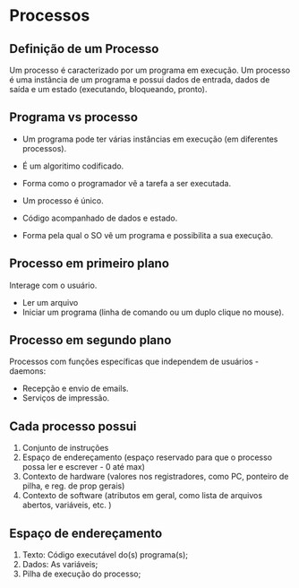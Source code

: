 # Processos

## Definição de um Processo

Um processo é caracterizado por um programa em execução. Um processo é uma instância de um programa e possui dados de entrada,  dados de saída e um estado (executando, bloqueando, pronto).

## Programa vs processo

 - Um programa pode ter várias instâncias em execução (em diferentes processos).
 - É um algoritimo codificado.
 - Forma como o programador vê a tarefa a ser executada.

 - Um processo é único.
 - Código acompanhado de dados e estado.
 - Forma pela qual o SO vê um programa e possibilita a sua execução.

## Processo em primeiro plano

Interage com o usuário.

 - Ler um arquivo
 - Iniciar um programa (linha de comando ou um duplo clique no mouse).

## Processo em segundo plano

Processos com funções específicas que independem de usuários - daemons:

 - Recepção e envio de emails.
 - Serviços de impressão.

## Cada processo possui

1. Conjunto de instruções
2. Espaço de endereçamento (espaço reservado para que o processo possa ler e escrever - 0 até max)
3. Contexto de hardware (valores nos registradores, como PC, ponteiro de pilha, e reg. de prop gerais)
4. Contexto de software (atributos em geral, como lista de arquivos abertos, variáveis, etc. )

## Espaço de endereçamento

1. Texto: Código executável do(s) programa(s);
2. Dados: As variáveis;
3. Pilha de execução do processo;







